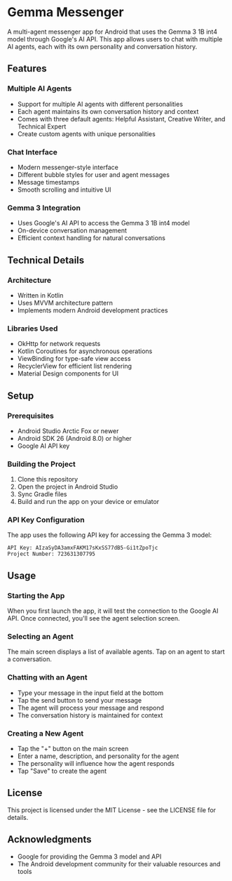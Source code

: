# Gemma Messenger

A multi-agent messenger app for Android that uses the Gemma 3 1B int4 model through Google's AI API. This app allows users to chat with multiple AI agents, each with its own personality and conversation history.

## Features

### Multiple AI Agents
- Support for multiple AI agents with different personalities
- Each agent maintains its own conversation history and context
- Comes with three default agents: Helpful Assistant, Creative Writer, and Technical Expert
- Create custom agents with unique personalities

### Chat Interface
- Modern messenger-style interface
- Different bubble styles for user and agent messages
- Message timestamps
- Smooth scrolling and intuitive UI

### Gemma 3 Integration
- Uses Google's AI API to access the Gemma 3 1B int4 model
- On-device conversation management
- Efficient context handling for natural conversations

## Technical Details

### Architecture
- Written in Kotlin
- Uses MVVM architecture pattern
- Implements modern Android development practices

### Libraries Used
- OkHttp for network requests
- Kotlin Coroutines for asynchronous operations
- ViewBinding for type-safe view access
- RecyclerView for efficient list rendering
- Material Design components for UI

## Setup

### Prerequisites
- Android Studio Arctic Fox or newer
- Android SDK 26 (Android 8.0) or higher
- Google AI API key

### Building the Project
1. Clone this repository
2. Open the project in Android Studio
3. Sync Gradle files
4. Build and run the app on your device or emulator

### API Key Configuration
The app uses the following API key for accessing the Gemma 3 model:
```
API Key: AIzaSyDA3amxFAKM17sKxSS77dB5-Gi1tZpoTjc
Project Number: 723631307795
```

## Usage

### Starting the App
When you first launch the app, it will test the connection to the Google AI API. Once connected, you'll see the agent selection screen.

### Selecting an Agent
The main screen displays a list of available agents. Tap on an agent to start a conversation.

### Chatting with an Agent
- Type your message in the input field at the bottom
- Tap the send button to send your message
- The agent will process your message and respond
- The conversation history is maintained for context

### Creating a New Agent
- Tap the "+" button on the main screen
- Enter a name, description, and personality for the agent
- The personality will influence how the agent responds
- Tap "Save" to create the agent

## License

This project is licensed under the MIT License - see the LICENSE file for details.

## Acknowledgments

- Google for providing the Gemma 3 model and API
- The Android development community for their valuable resources and tools
